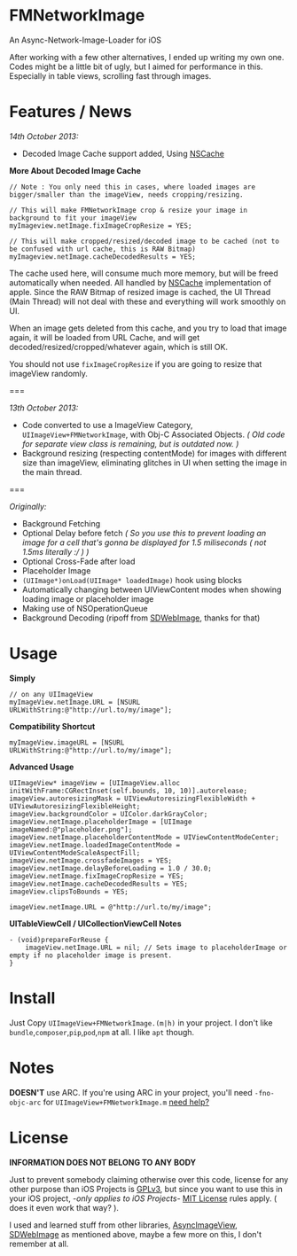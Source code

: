 FMNetworkImage
==============

An Async-Network-Image-Loader for iOS

After working with a few other alternatives, I ended up writing my own one. 
Codes might be a little bit of ugly, but I aimed for performance in this. Especially in 
table views, scrolling fast through images.

Features / News
===============

*14th October 2013:*

- Decoded Image Cache support added, Using [NSCache](https://developer.apple.com/library/ios/documentation/cocoa/reference/NSCache_Class/Reference/Reference.html)


**More About Decoded Image Cache**

```objc
// Note : You only need this in cases, where loaded images are bigger/smaller than the imageView, needs cropping/resizing.

// This will make FMNetworkImage crop & resize your image in background to fit your imageView
myImageview.netImage.fixImageCropResize = YES;

// This will make cropped/resized/decoded image to be cached (not to be confused with url cache, this is RAW Bitmap)
myImageview.netImage.cacheDecodedResults = YES;
```

The cache used here, will consume much more memory, but will be freed automatically when needed. All handled by [NSCache](https://developer.apple.com/library/ios/documentation/cocoa/reference/NSCache_Class/Reference/Reference.html) implementation of apple. Since the RAW Bitmap of resized image is cached, the UI Thread (Main Thread) will not deal with these and everything will work smoothly on UI.

When an image gets deleted from this cache, and you try to load that image again, it will be loaded from URL Cache, and will get decoded/resized/cropped/whatever again, which is still OK.

You should not use `fixImageCropResize` if you are going to resize that imageView randomly.

===

*13th October 2013:*

- Code converted to use a ImageView Category, `UIImageView+FMNetworkImage`, with Obj-C Associated Objects. *( Old code for separate view class is remaining, but is outdated now. )*
- Background resizing (respecting contentMode) for images with different size than imageView, eliminating glitches in UI when setting the image in the main thread.

===

*Originally:*

- Background Fetching
- Optional Delay before fetch 
  *( So you use this to prevent loading an image for a cell that's gonna be displayed for 1.5 miliseconds ( not 1.5ms literally :/ ) )*
- Optional Cross-Fade after load
- Placeholder Image
- `(UIImage*)onLoad(UIImage* loadedImage)` hook using blocks
- Automatically changing between UIViewContent modes when showing loading image or placeholder image
- Making use of NSOperationQueue
- Background Decoding (ripoff from [SDWebImage](https://github.com/rs/SDWebImage), thanks for that)

Usage
=====

**Simply**
```objc
// on any UIImageView
myImageView.netImage.URL = [NSURL URLWithString:@"http://url.to/my/image"];
```

**Compatibility Shortcut**
```objc
myImageView.imageURL = [NSURL URLWithString:@"http://url.to/my/image"];
```

**Advanced Usage**
```objc
UIImageView* imageView = [UIImageView.alloc initWithFrame:CGRectInset(self.bounds, 10, 10)].autorelease;
imageView.autoresizingMask = UIViewAutoresizingFlexibleWidth + UIViewAutoresizingFlexibleHeight;
imageView.backgroundColor = UIColor.darkGrayColor;
imageView.netImage.placeholderImage = [UIImage imageNamed:@"placeholder.png"];
imageView.netImage.placeholderContentMode = UIViewContentModeCenter;
imageView.netImage.loadedImageContentMode = UIViewContentModeScaleAspectFill;
imageView.netImage.crossfadeImages = YES;
imageView.netImage.delayBeforeLoading = 1.0 / 30.0;
imageView.netImage.fixImageCropResize = YES;
imageView.netImage.cacheDecodedResults = YES;
imageView.clipsToBounds = YES;

imageView.netImage.URL = @"http://url.to/my/image";
```

**UITableViewCell / UICollectionViewCell Notes**
```objc
- (void)prepareForReuse {
	imageView.netImage.URL = nil; // Sets image to placeholderImage or empty if no placeholder image is present.
}
```	

Install
=======

Just Copy `UIImageView+FMNetworkImage.(m|h)` in your project. I don't like `bundle`,`composer`,`pip`,`pod`,`npm` at all.
I like `apt` though.

Notes
=====

 **DOESN'T** use ARC. If you're using ARC in your project, you'll need `-fno-objc-arc` for `UIImageView+FMNetworkImage.m` [need help?](http://stackoverflow.com/questions/6646052/how-can-i-disable-arc-for-a-single-file-in-a-project)

License
=======

 **INFORMATION DOES NOT BELONG TO ANY BODY** 
 
 Just to prevent somebody claiming otherwise over this code, license for any other purpose
 than iOS Projects is [GPLv3](http://www.gnu.org/copyleft/gpl.html), but since you want 
 to use this in your iOS project, *-only applies to iOS Projects-* [MIT License](http://opensource.org/licenses/MIT)
 rules apply. ( does it even work that way? ).

 I used and learned stuff from other libraries, [AsyncImageView](https://github.com/nicklockwood/AsyncImageView), 
 [SDWebImage](https://github.com/rs/SDWebImage) as mentioned above, maybe a few more on this, I don't remember at all.

